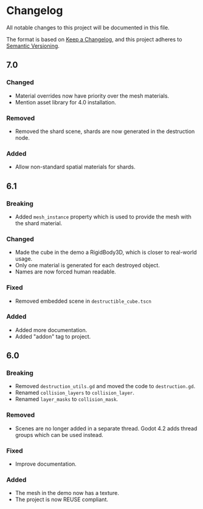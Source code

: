 <!--
SPDX-FileCopyrightText: 2023 Jummit

SPDX-License-Identifier: CC0-1.0
-->

# Changelog

All notable changes to this project will be documented in this file.

The format is based on [Keep a Changelog](https://keepachangelog.com/en/1.0.0/),
and this project adheres to [Semantic Versioning](https://semver.org/spec/v2.0.0.html).

## 7.0

### Changed

* Material overrides now have priority over the mesh materials.
* Mention asset library for 4.0 installation.

### Removed

* Removed the shard scene, shards are now generated in the destruction node.

### Added

* Allow non-standard spatial materials for shards.

## 6.1

### Breaking

* Added `mesh_instance` property which is used to provide the mesh with the shard material.

### Changed

* Made the cube in the demo a RigidBody3D, which is closer to real-world usage.
* Only one material is generated for each destroyed object.
* Names are now forced human readable.

### Fixed

* Removed embedded scene in `destructible_cube.tscn`

### Added

* Added more documentation.
* Added "addon" tag to project.

## 6.0

### Breaking

* Removed `destruction_utils.gd` and moved the code to `destruction.gd`.
* Renamed `collision_layers` to `collision_layer`.
* Renamed `layer_masks` to `collision_mask`.

### Removed

* Scenes are no longer added in a separate thread. Godot 4.2 adds thread groups which can be used instead.

### Fixed

* Improve documentation.

### Added

* The mesh in the demo now has a texture.
* The project is now REUSE compliant.
